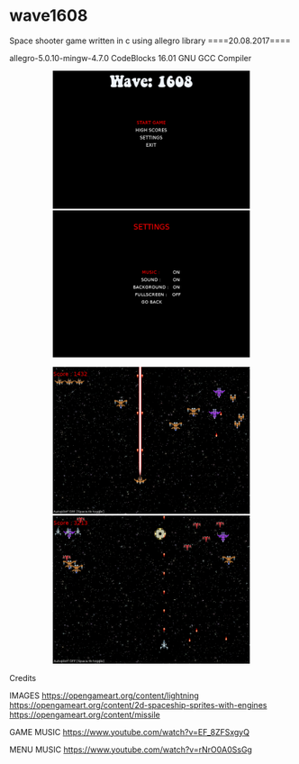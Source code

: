 # wave1608
Space shooter game written in c using allegro library
====20.08.2017====

allegro-5.0.10-mingw-4.7.0
CodeBlocks 16.01 GNU GCC Compiler

<p align="center">
  <img src="screenshots/3.png" width="350px" title="Oyun">
    <img src="screenshots/4.png" width="350px" title="Oyun">
</p>
<p align="center">
    <img src="screenshots/1.png" width="350px" title="Oyun">
  <img src="screenshots/2.png" width="350px" title="Oyun">

</p>

Credits

IMAGES 
https://opengameart.org/content/lightning
https://opengameart.org/content/2d-spaceship-sprites-with-engines
https://opengameart.org/content/missile

GAME MUSIC
https://www.youtube.com/watch?v=EF_8ZFSxgyQ

MENU MUSIC
https://www.youtube.com/watch?v=rNrO0A0SsGg
